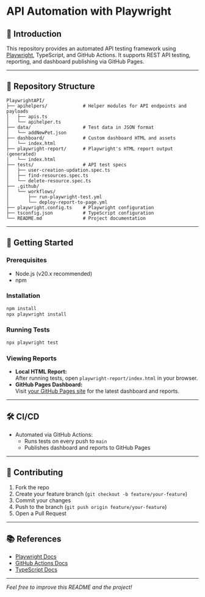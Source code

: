 
# API Automation with Playwright

## 📖 Introduction

This repository provides an automated API testing framework using [Playwright](https://playwright.dev/), TypeScript, and GitHub Actions. It supports REST API testing, reporting, and dashboard publishing via GitHub Pages.

---

## 📁 Repository Structure

```plaintext
PlaywrightAPI/
├── apihelpers/             # Helper modules for API endpoints and payloads
│   ├── apis.ts
│   └── apihelper.ts
├── data/                   # Test data in JSON format
│   └── addNewPet.json
├── dashboard/              # Custom dashboard HTML and assets
│   └── index.html
├── playwright-report/      # Playwright's HTML report output (generated)
│   └── index.html
├── tests/                  # API test specs
│   ├── user-creation-updation.spec.ts
│   ├── find-resources.spec.ts
│   └── delete-resource.spec.ts
├── .github/
│   └── workflows/
│       ├── run-playwright-test.yml
│       └── deploy-report-to-page.yml
├── playwright.config.ts    # Playwright configuration
├── tsconfig.json           # TypeScript configuration
└── README.md               # Project documentation
```

---

## 🚀 Getting Started

### Prerequisites

- Node.js (v20.x recommended)
- npm

### Installation

```bash
npm install
npx playwright install
```

### Running Tests

```bash
npx playwright test
```

### Viewing Reports

- **Local HTML Report:**  
  After running tests, open `playwright-report/index.html` in your browser.
- **GitHub Pages Dashboard:**  
  Visit [your GitHub Pages site](https://<your-username>.github.io/API_AutomationPlaywright/) for the latest dashboard and reports.

---

## 🛠️ CI/CD

- Automated via GitHub Actions:
  - Runs tests on every push to `main`
  - Publishes dashboard and reports to GitHub Pages

---

## 🤝 Contributing

1. Fork the repo
2. Create your feature branch (`git checkout -b feature/your-feature`)
3. Commit your changes
4. Push to the branch (`git push origin feature/your-feature`)
5. Open a Pull Request

---

## 📚 References

- [Playwright Docs](https://playwright.dev/docs/api-testing)
- [GitHub Actions Docs](https://docs.github.com/en/actions)
- [TypeScript Docs](https://www.typescriptlang.org/docs/)

---

*Feel free to improve this README and the project!*
